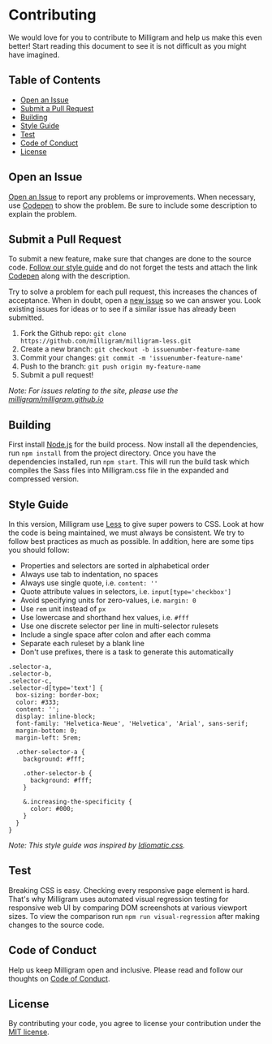 # Contributing

We would love for you to contribute to Milligram and help us make this even better! Start reading this document to see it is not difficult as you might have imagined.

## Table of Contents

- [Open an Issue](#open-an-issue)
- [Submit a Pull Request](#submit-a-pull-request)
- [Building](#building)
- [Style Guide](#style-guide)
- [Test](#test)
- [Code of Conduct](#code-of-conduct)
- [License](#license)

## Open an Issue

[Open an Issue](../../../issues/new) to report any problems or improvements. When necessary, use [Codepen](http://codepen.io/) to show the problem. Be sure to include some description to explain the problem.

## Submit a Pull Request

To submit a new feature, make sure that changes are done to the source code. [Follow our style guide](#style-guide) and do not forget the tests and attach the link [Codepen](http://codepen.io/) along with the description.

Try to solve a problem for each pull request, this increases the chances of acceptance. When in doubt, open a [new issue](#open-an-issue) so we can answer you. Look existing issues for ideas or to see if a similar issue has already been submitted.

1. Fork the Github repo: `git clone https://github.com/milligram/milligram-less.git`
1. Create a new branch: `git checkout -b issuenumber-feature-name`
1. Commit your changes: `git commit -m 'issuenumber-feature-name'`
1. Push to the branch: `git push origin my-feature-name`
1. Submit a pull request!

_Note: For issues relating to the site, please use the [milligram/milligram.github.io](https://github.com/milligram/milligram.github.io)_

## Building

First install [Node.js](https://nodejs.org/en/download/) for the build process. Now install all the dependencies, run `npm install` from the project directory. Once you have the dependencies installed, run `npm start`. This will run the build task which compiles the Sass files into Milligram.css file in the expanded and compressed version.

## Style Guide

In this version, Milligram use [Less](http://lesscss.org/) to give super powers to CSS. Look at how the code is being maintained, we must always be consistent. We try to follow best practices as much as possible. In addition, here are some tips you should follow:

- Properties and selectors are sorted in alphabetical order
- Always use tab to indentation, no spaces
- Always use single quote, i.e. `content: ''`
- Quote attribute values in selectors, i.e. `input[type='checkbox']`
- Avoid specifying units for zero-values, i.e. `margin: 0`
- Use `rem` unit instead of `px`
- Use lowercase and shorthand hex values, i.e. `#fff`
- Use one discrete selector per line in multi-selector rulesets
- Include a single space after colon and after each comma
- Separate each ruleset by a blank line
- Don't use prefixes, there is a task to generate this automatically

```less
.selector-a,
.selector-b,
.selector-c,
.selector-d[type='text'] {
  box-sizing: border-box;
  color: #333;
  content: '';
  display: inline-block;
  font-family: 'Helvetica-Neue', 'Helvetica', 'Arial', sans-serif;
  margin-bottom: 0;
  margin-left: 5rem;

  .other-selector-a {
    background: #fff;

    .other-selector-b {
      background: #fff;
    }

    &.increasing-the-specificity {
      color: #000;
    }
  }
}
```

_Note: This style guide was inspired by [Idiomatic.css](https://github.com/necolas/idiomatic-css)._

## Test

Breaking CSS is easy. Checking every responsive page element is hard. That's why Milligram uses automated visual regression testing for responsive web UI by comparing DOM screenshots at various viewport sizes. To view the comparison run `npm run visual-regression` after making changes to the source code.

## Code of Conduct

Help us keep Milligram open and inclusive. Please read and follow our thoughts on [Code of Conduct](http://confcodeofconduct.com/).

## License

By contributing your code, you agree to license your contribution under the [MIT license](https://cjpatoilo.com/license).
